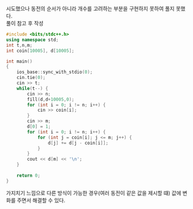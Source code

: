 시도했으나 동전의 순서가 아니라 개수를 고려하는 부분을 구현하지 못하여 풀지 못했다.  
풀이 참고 후 작성
```c++
#include <bits/stdc++.h>
using namespace std;
int t,n,m;
int coin[10005], d[10005];

int main()
{
    ios_base::sync_with_stdio(0);
    cin.tie(0);
    cin >> t;
    while(t--) {
        cin >> n;
        fill(d,d+10005,0);
        for (int i = 0; i != n; i++) {
            cin >> coin[i];
        }
        cin >> m;
        d[0] = 1;
        for (int i = 0; i != n; i++) {
            for (int j = coin[i]; j <= m; j++) {
                d[j] += d[j - coin[i]];
            }
        }
        cout << d[m] << '\n';
    }
    
    return 0;
}
```
가지치기 느낌으로 다른 방식이 가능한 경우(여러 동전이 같은 값을 제시할 떄) 값에 변화를 주면서 해결할 수 있다.
